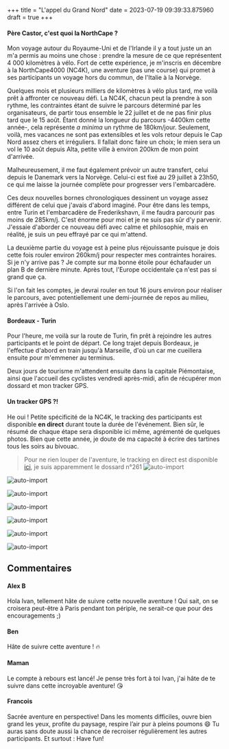 +++
title = "L'appel du Grand Nord"
date = 2023-07-19 09:39:33.875960
draft = true
+++
#### Père Castor, c'est quoi la NorthCape ?
Mon voyage autour du Royaume-Uni et de l'Irlande il y a tout juste un an m'a permis au moins une chose : prendre la mesure de ce que représentent 4 000 kilomètres à vélo.
Fort de cette expérience, je m'inscris en décembre à la NorthCape4000 (NC4K), une aventure (pas une course) qui promet à ses participants un voyage hors du commun, de l'Italie à la Norvège.

Quelques mois et plusieurs milliers de kilomètres à vélo plus tard, me voilà prêt à affronter ce nouveau défi. La NC4K, chacun peut la prendre à son rythme, les contraintes étant de suivre le parcours déterminé par les organisateurs, de partir tous ensemble le 22 juillet et de ne pas finir plus tard que le 15 août. Étant donné la longueur du parcours -4400km cette année-, cela représente _a minima_ un rythme de 180km/jour.
Seulement, voilà, mes vacances ne sont pas extensibles et les vols retour depuis le Cap Nord assez chers et irréguliers. Il fallait donc faire un choix; le mien sera un vol le 10 août depuis Alta, petite ville à environ 200km de mon point d'arrivée.

Malheureusement, il me faut également prévoir un autre transfert, celui depuis le Danemark vers la Norvège. Celui-ci est fixé au 29 juillet à 23h50, ce qui me laisse la journée complète pour progresser vers l'embarcadère.

Ces deux nouvelles bornes chronologiques dessinent un voyage assez différent de celui que j'avais d'abord imaginé. Pour être dans les temps, entre Turin et l'embarcadère de Frederikshavn, il me faudra parcourir pas moins de 285km/j. C'est énorme pour moi et je ne suis pas sûr d'y parvenir. J'essaie d'aborder ce nouveau défi avec calme et philosophie, mais en réalité, je suis un peu effrayé par ce qui m'attend.

La deuxième partie du voyage est à peine plus réjouissante puisque je dois cette fois rouler environ 260km/j pour respecter mes contraintes horaires.
Si je n'y arrive pas ? Je compte sur ma bonne étoile pour échafauder un plan B de dernière minute. Après tout, l'Europe occidentale ça n'est pas si grand que ça.

Si l'on fait les comptes, je devrai rouler en tout 16 jours environ pour réaliser le parcours, avec potentiellement une demi-journée de repos au milieu, après l'arrivée à Oslo.

#### Bordeaux - Turin
Pour l'heure, me voilà sur la route de Turin, fin prêt à rejoindre les autres participants et le point de départ. Ce long trajet depuis Bordeaux, je l'effectue d'abord en train jusqu'à Marseille, d'où un car me cueillera ensuite pour m'emmener au terminus.

Deux jours de tourisme m'attendent ensuite dans la capitale Piémontaise, ainsi que l'accueil des cyclistes vendredi après-midi, afin de récupérer mon dossard et mon tracker GPS.

#### Un tracker GPS ?!
He oui ! Petite spécificité de la NC4K, le tracking des participants est disponible **en direct** durant toute la durée de l'événement. Bien sûr, le résumé de chaque étape sera disponible ici même, agrémenté de quelques photos. Bien que cette année, je doute de ma capacité à écrire des tartines tous les soirs au bivouac.


> Pour ne rien louper de l'aventure, le tracking en direct est disponible [ici](https://northcape4000.com/), je suis apparemment le dossard n°261
![auto-import](https://thumbsnap.com/i/urWYcWTo.jpg)

![auto-import](https://thumbsnap.com/i/w6Y9CCU7.jpg)

![auto-import](https://thumbsnap.com/i/9wpTj4ei.jpg)

![auto-import](https://thumbsnap.com/i/gWZjsBzM.jpg)

![auto-import](https://thumbsnap.com/i/AQDctfBB.jpg)

![auto-import](https://thumbsnap.com/i/uMzk14Uv.jpg)

![auto-import](https://thumbsnap.com/i/PsWBxfz3.jpg)
## Commentaires
#### Alex B
Hola Ivan, tellement hâte de suivre cette nouvelle aventure !
Qui sait, on se croisera peut-être à Paris pendant ton périple, ne serait-ce que pour des encouragements ;)
#### Ben
Hâte de suivre cette aventure ! 🔥
#### Maman
Le compte à rebours est lancé! Je pense très fort à toi Ivan, j'ai hâte de te suivre dans cette incroyable aventure! 😘
#### Francois
Sacrée aventure en perspective!
Dans les moments difficiles, ouvre bien grand les yeux, profite du paysage, respire l’air pur à pleins poumons 😄
Tu auras sans doute aussi la chance de recroiser régulièrement les autres participants.
Et surtout : Have fun!
